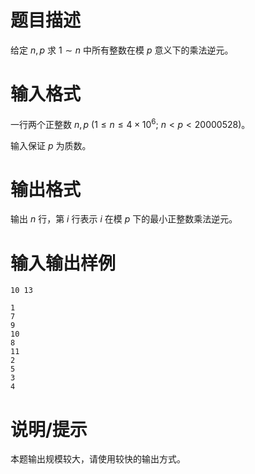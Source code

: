 # 题目描述

给定 $n,p$ 求 $1\sim n$ 中所有整数在模 $p$ 意义下的乘法逆元。

# 输入格式

一行两个正整数 $n,p~(1 \leq n \leq 4 \times {10}^6;~n < p < 20000528)$。

输入保证 $p$ 为质数。

# 输出格式

输出 $n$ 行，第 $i$ 行表示 $i$ 在模 $p$ 下的最小正整数乘法逆元。

# 输入输出样例

```input1
10 13
```

```output1
1
7
9
10
8
11
2
5
3
4
```

# 说明/提示

本题输出规模较大，请使用较快的输出方式。
